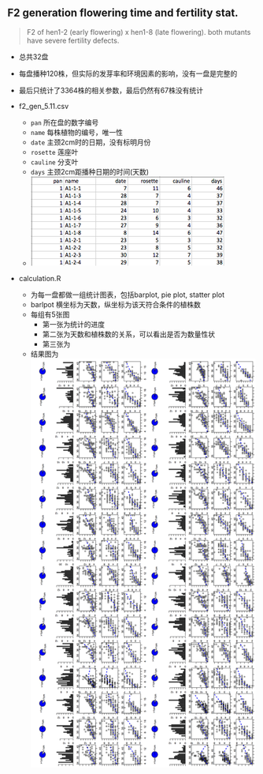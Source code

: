 ## F2 generation flowering time and fertility stat.
> F2 of hen1-2 (early flowering) x hen1-8 (late flowering). both mutants have severe fertility defects.
- 总共32盘
- 每盘播种120株，但实际的发芽率和环境因素的影响，没有一盘是完整的
- 最后只统计了3364株的相关参数，最后仍然有67株没有统计

- f2_gen_5.11.csv
	- `pan` 所在盘的数字编号
	- `name` 每株植物的编号，唯一性
	- `date` 主颈2cm时的日期，没有标明月份
	- `rosette` 莲座叶
	- `cauline` 分支叶
	- `days` 主颈2cm距播种日期的时间(天数)
	- ![data.txt showage](./partial_data.png)
- calculation.R
	- 为每一盘都做一组统计图表，包括barplot, pie plot, statter plot
	- barlpot 横坐标为天数，纵坐标为该天符合条件的植株数
	- 每组有5张图
		- 第一张为统计的进度
		- 第二张为天数和植株数的关系，可以看出是否为数量性状
		- 第三张为
	- 结果图为
![plot all](./10x16-4.png)
